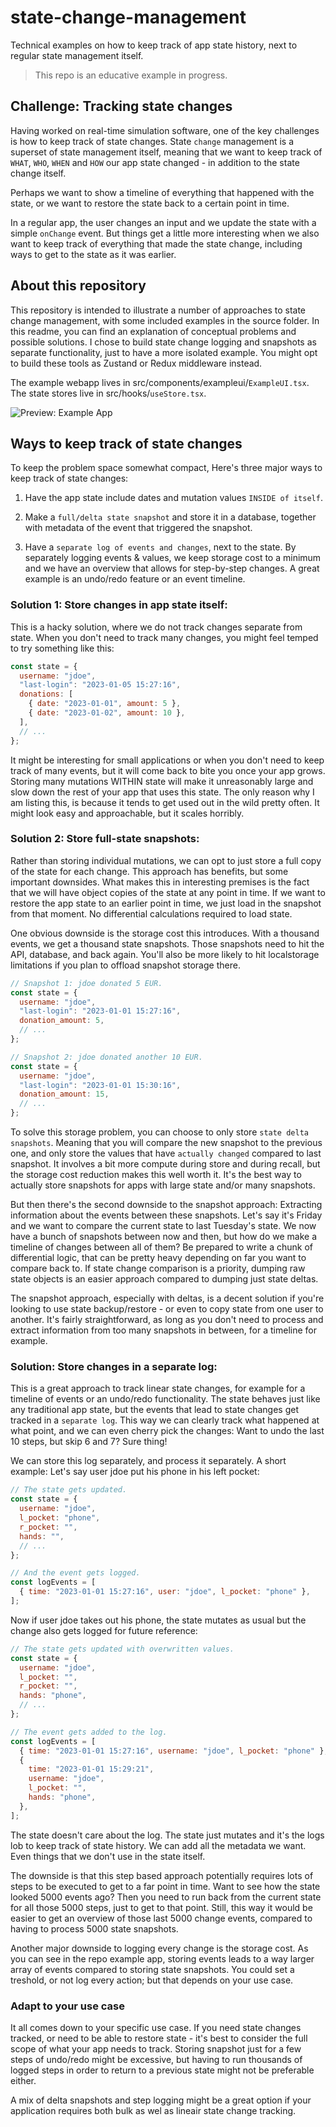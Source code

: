 # state-change-management

Technical examples on how to keep track of app state history, next to regular state management itself.

> This repo is an educative example in progress.

## Challenge: Tracking state changes

Having worked on real-time simulation software, one of the key challenges is how to keep track of state changes. State `change` management is a superset of state management itself, meaning that we want to keep track of `WHAT`, `WHO`, `WHEN` and `HOW` our app state changed - in addition to the state change itself.

Perhaps we want to show a timeline of everything that happened with the state, or we want to restore the state back to a certain point in time.

In a regular app, the user changes an input and we update the state with a simple `onChange` event. But things get a little more interesting when we also want to keep track of everything that made the state change, including ways to get to the state as it was earlier.

## About this repository

This repository is intended to illustrate a number of approaches to state change management, with some included examples in the source folder. In this readme, you can find an explanation of conceptual problems and possible solutions. I chose to build state change logging and snapshots as separate functionality, just to have a more isolated example. You might opt to build these tools as Zustand or Redux middleware instead.

The example webapp lives in src/components/exampleui/`ExampleUI.tsx`. The state stores live in src/hooks/`useStore.tsx`.

![Preview: Example App](/public/screenshot.png?raw=true)

## Ways to keep track of state changes

To keep the problem space somewhat compact, Here's three major ways to keep track of state changes:

1. Have the app state include dates and mutation values `INSIDE of itself`.

2. Make a `full/delta state snapshot` and store it in a database, together with metadata of the event that triggered the snapshot.

3. Have a `separate log of events and changes`, next to the state. By separately logging events & values, we keep storage cost to a minimum and we have an overview that allows for step-by-step changes. A great example is an undo/redo feature or an event timeline.

### Solution 1: Store changes in app state itself:

This is a hacky solution, where we do not track changes separate from state. When you don't need to track many changes, you might feel temped to try something like this:

```javascript
const state = {
  username: "jdoe",
  "last-login": "2023-01-05 15:27:16",
  donations: [
    { date: "2023-01-01", amount: 5 },
    { date: "2023-01-02", amount: 10 },
  ],
  // ...
};
```

It might be interesting for small applications or when you don't need to keep track of many events, but it will come back to bite you once your app grows. Storing many mutations WITHIN state will make it unreasonably large and slow down the rest of your app that uses this state. The only reason why I am listing this, is because it tends to get used out in the wild pretty often. It might look easy and approachable, but it scales horribly.

### Solution 2: Store full-state snapshots:

Rather than storing individual mutations, we can opt to just store a full copy of the state for each change. This approach has benefits, but some important downsides. What makes this in interesting premises is the fact that we will have object copies of the state at any point in time. If we want to restore the app state to an earlier point in time, we just load in the snapshot from that moment. No differential calculations required to load state.

One obvious downside is the storage cost this introduces. With a thousand events, we get a thousand state snapshots. Those snapshots need to hit the API, database, and back again. You'll also be more likely to hit localstorage limitations if you plan to offload snapshot storage there.

```javascript
// Snapshot 1: jdoe donated 5 EUR.
const state = {
  username: "jdoe",
  "last-login": "2023-01-01 15:27:16",
  donation_amount: 5,
  // ...
};
```

```javascript
// Snapshot 2: jdoe donated another 10 EUR.
const state = {
  username: "jdoe",
  "last-login": "2023-01-01 15:30:16",
  donation_amount: 15,
  // ...
};
```

To solve this storage problem, you can choose to only store `state delta snapshots`. Meaning that you will compare the new snapshot to the previous one, and only store the values that have `actually changed` compared to last snapshot. It involves a bit more compute during store and during recall, but the storage cost reduction makes this well worth it. It's the best way to actually store snapshots for apps with large state and/or many snapshots.

But then there's the second downside to the snapshot approach: Extracting information about the events between these snapshots. Let's say it's Friday and we want to compare the current state to last Tuesday's state. We now have a bunch of snapshots between now and then, but how do we make a timeline of changes between all of them? Be prepared to write a chunk of differential logic, that can be pretty heavy depending on far you want to compare back to.
If state change comparison is a priority, dumping raw state objects is an easier approach compared to dumping just state deltas.

The snapshot approach, especially with deltas, is a decent solution if you're looking to use state backup/restore - or even to copy state from one user to another. It's fairly straightforward, as long as you don't need to process and extract information from too many snapshots in between, for a timeline for example.

### Solution: Store changes in a separate log:

This is a great approach to track linear state changes, for example for a timeline of events or an undo/redo functionality. The state behaves just like any traditional app state, but the events that lead to state changes get tracked in a `separate log`. This way we can clearly track what happened at what point, and we can even cherry pick the changes: Want to undo the last 10 steps, but skip 6 and 7? Sure thing!

We can store this log separately, and process it separately. A short example:
Let's say user jdoe put his phone in his left pocket:

```javascript
// The state gets updated.
const state = {
  username: "jdoe",
  l_pocket: "phone",
  r_pocket: "",
  hands: "",
  // ...
};

// And the event gets logged.
const logEvents = [
  { time: "2023-01-01 15:27:16", user: "jdoe", l_pocket: "phone" },
];
```

Now if user jdoe takes out his phone, the state mutates as usual but the change also gets logged for future reference:

```javascript
// The state gets updated with overwritten values.
const state = {
  username: "jdoe",
  l_pocket: "",
  r_pocket: "",
  hands: "phone",
  // ...
};

// The event gets added to the log.
const logEvents = [
  { time: "2023-01-01 15:27:16", username: "jdoe", l_pocket: "phone" },
  {
    time: "2023-01-01 15:29:21",
    username: "jdoe",
    l_pocket: "",
    hands: "phone",
  },
];
```

The state doesn't care about the log. The state just mutates and it's the logs lob to keep track of state history. We can add all the metadata we want. Even things that we don't use in the state itself.

The downside is that this step based approach potentially requires lots of steps to be executed to get to a far point in time. Want to see how the state looked 5000 events ago? Then you need to run back from the current state for all those 5000 steps, just to get to that point. Still, this way it would be easier to get an overview of those last 5000 change events, compared to having to process 5000 state snapshots.

Another major downside to logging every change is the storage cost. As you can see in the repo example app, storing events leads to a way larger array of events compared to storing state snapshots. You could set a treshold, or not log every action; but that depends on your use case.

### Adapt to your use case

It all comes down to your specific use case. If you need state changes tracked, or need to be able to restore state - it's best to consider the full scope of what your app needs to track. Storing snapshot just for a few steps of undo/redo might be excessive, but having to run thousands of logged steps in order to return to a previous state might not be preferable either.

A mix of delta snapshots and step logging might be a great option if your application requires both bulk as wel as lineair state change tracking.

